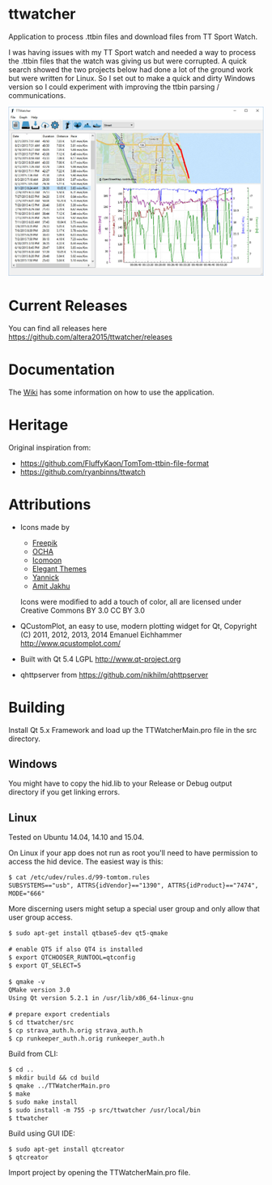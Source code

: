 # ttwatcher

Application to process .ttbin files and download files from TT Sport Watch. 

I was having issues with my TT Sport watch and needed a way to process the .ttbin 
files that the watch was giving us but were corrupted. A quick search showed the 
two projects below had done a lot of the ground work but were written 
for Linux. So I set out to make a quick and dirty Windows version so I could 
experiment with improving the ttbin parsing / communications.

![](https://raw.githubusercontent.com/altera2015/ttwatcher/master/screenshot1.jpg)

# Current Releases

You can find all releases here
https://github.com/altera2015/ttwatcher/releases

# Documentation

The [Wiki](https://github.com/altera2015/ttwatcher/wiki) has some information on how to use the application.

# Heritage

Original inspiration from:

* https://github.com/FluffyKaon/TomTom-ttbin-file-format
* https://github.com/ryanbinns/ttwatch

# Attributions

* Icons made by 
	* [Freepik](http://www.flaticon.com/authors/freepik)
	* [OCHA](http://www.flaticon.com/authors/ocha)
	* [Icomoon](http://www.flaticon.com/authors/icomoon)
	* [Elegant Themes](http://www.flaticon.com/authors/elegant-themes)
	* [Yannick](http://www.flaticon.com/authors/yannick)
	* [Amit Jakhu](http://www.flaticon.com/authors/amit-jakhu)
	
  Icons were modified to add a touch of color, all are licensed under Creative Commons BY 3.0 CC BY 3.0
  
  
* QCustomPlot, an easy to use, modern plotting widget for Qt, Copyright (C) 2011, 2012, 2013, 2014 Emanuel Eichhammer http://www.qcustomplot.com/
* Built with Qt 5.4 LGPL http://www.qt-project.org
* qhttpserver from https://github.com/nikhilm/qhttpserver

# Building

Install Qt 5.x Framework and load up the TTWatcherMain.pro file in the src directory.

## Windows
You might have to copy the hid.lib to your Release or Debug output directory if you get linking errors.

## Linux

Tested on Ubuntu 14.04, 14.10 and 15.04.

On Linux if your app does not run as root you'll need to have permission to access the hid device. The easiest way is this:
```
$ cat /etc/udev/rules.d/99-tomtom.rules
SUBSYSTEMS=="usb", ATTRS{idVendor}=="1390", ATTRS{idProduct}=="7474", MODE="666"
```
More discerning users might setup a special user group and only allow that user group access. 


```
$ sudo apt-get install qtbase5-dev qt5-qmake

# enable QT5 if also QT4 is installed
$ export QTCHOOSER_RUNTOOL=qtconfig
$ export QT_SELECT=5

$ qmake -v
QMake version 3.0
Using Qt version 5.2.1 in /usr/lib/x86_64-linux-gnu

# prepare export credentials
$ cd ttwatcher/src
$ cp strava_auth.h.orig strava_auth.h
$ cp runkeeper_auth.h.orig runkeeper_auth.h
```

Build from CLI:

```
$ cd ..
$ mkdir build && cd build
$ qmake ../TTWatcherMain.pro 
$ make
$ sudo make install
$ sudo install -m 755 -p src/ttwatcher /usr/local/bin
$ ttwatcher

```

Build using GUI IDE:

```
$ sudo apt-get install qtcreator
$ qtcreator
```
Import project by opening the TTWatcherMain.pro file.


